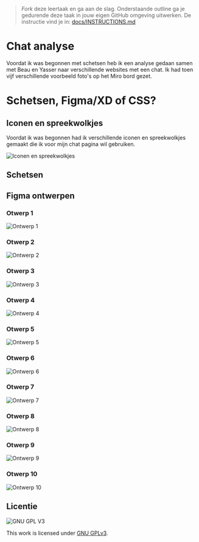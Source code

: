 > _Fork_ deze leertaak en ga aan de slag. Onderstaande outline ga je gedurende deze taak in jouw eigen GitHub omgeving uitwerken. De instructie vind je in: [docs/INSTRUCTIONS.md](docs/INSTRUCTIONS.md)

# Chat analyse
Voordat ik was begonnen met schetsen heb ik een analyse gedaan samen met Beau en Yasser naar verschillende websites met een chat. Ik had toen vijf verschillende voorbeeld foto's op het Miro bord gezet.

# Schetsen, Figma/XD of CSS?

## Iconen en spreekwolkjes
Voordat ik was begonnen had ik verschillende iconen en spreekwolkjes gemaakt die ik voor mijn chat pagina wil gebruiken.

![Iconen en spreekwolkjes](https://user-images.githubusercontent.com/69635977/170135573-a5fcaad7-ec1b-4a8f-a129-7aafd6c64087.png)

## Schetsen

## Figma ontwerpen
### Otwerp 1
![Ontwerp 1](https://user-images.githubusercontent.com/69635977/170135577-1e62cc93-d6e8-4ff1-9214-f5093792f777.png)

### Otwerp 2
![Ontwerp 2](https://user-images.githubusercontent.com/69635977/170135581-95c95133-4d04-4bcc-8c88-006f71500cfa.png)

### Otwerp 3
![Ontwerp 3](https://user-images.githubusercontent.com/69635977/170135587-226a56d7-32c5-4c28-b40b-30fa4ddb842d.png)

### Otwerp 4
![Ontwerp 4](https://user-images.githubusercontent.com/69635977/170135589-c809aa1e-5ef7-4163-9386-25e35b018929.png)

### Otwerp 5
![Ontwerp 5](https://user-images.githubusercontent.com/69635977/170135590-d57dfa66-a2cf-40a4-9c1e-bd58df98a28e.png)

### Otwerp 6
![Ontwerp 6](https://user-images.githubusercontent.com/69635977/170135591-d5d00fe0-9e4f-4e96-be9e-b7a538c6fda7.png)

### Otwerp 7
![Ontwerp 7](https://user-images.githubusercontent.com/69635977/170135594-0e2f800c-e41b-43a6-8138-cc71c7136d9a.png)

### Otwerp 8
![Ontwerp 8](https://user-images.githubusercontent.com/69635977/170135595-31f89f2f-a84b-4687-9e71-7b4d2cd73f41.png)

### Otwerp 9
![Ontwerp 9](https://user-images.githubusercontent.com/69635977/170135597-4483b220-e03b-47fd-a878-3f19c1ca13b0.png)

### Otwerp 10
![Ontwerp 10](https://user-images.githubusercontent.com/69635977/170135601-d0471c09-5d41-4844-b69b-0e30a3a5f6ee.png)


## Licentie

![GNU GPL V3](https://www.gnu.org/graphics/gplv3-127x51.png)

This work is licensed under [GNU GPLv3](./LICENSE).
